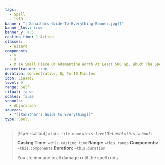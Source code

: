 ```yaml
---
tags:
  - Spell
  - lvl9
banner: "[[Xanathars-Guide-To-Everything-Banner.jpg]]"
banner_lock: true
banner_y: 0.5
casting_time: 1 Action
classes:
  - Wizard
components:
  - V
  - S
  - M (A Small Piece Of Adamantine Worth At Least 500 Gp, Which The Spell Consumes)
concentration: true
duration: Concentration, Up To 10 Minutes
icon: LiWand2
level: 9
range: Self
ritual: false
scales: false
schools:
  - Abjuration
sources:
  - "[[Xanathar's Guide to Everything]]"
type: Spell
---
```

>[!spell-callout] `=this.file.name`
>*`=this.level`th-Level `=this.schools`*
>
>**Casting Time:** `=this.casting_time`
>**Range:** `=this.range`
>**Components:** `=this.components`
>**Duration:** `=this.duration`
>
>You are immune to all damage until the spell ends.
>
>
